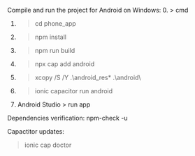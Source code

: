 Compile and run the project for Android on Windows:
0. > cmd 
1. > cd phone_app
2. > npm install
3. > npm run build
4. > npx cap add android
5. > xcopy /S /Y .\android_res\* .\android\
6. > ionic capacitor run android
7. Android Studio > run app


Dependencies verification: npm-check -u

Capactitor updates:
> ionic cap doctor

